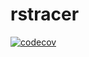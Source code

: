 # rstracer

[![codecov](https://codecov.io/github/VictorMeyer77/rstracer/graph/badge.svg?token=MCO1XZI4OO)](https://codecov.io/github/VictorMeyer77/rstracer)
